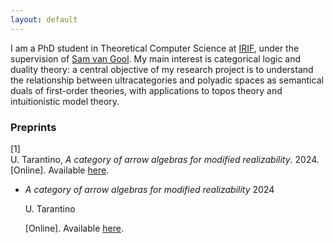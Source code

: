 ```yaml
---
layout: default
---
```


I am a PhD student in Theoretical Computer Science at <a href="https://www.irif.fr">IRIF</a>, under the supervision of <a href="https://samvangool.net">Sam van Gool</a>. My main interest is categorical logic and duality theory: a central objective of my research project is to understand the relationship between ultracategories and polyadic spaces as semantical duals of first-order theories, with applications to topos theory and intuitionistic model theory.


<h3>Preprints</h3>
<div class="csl-bib-body">
  <div data-csl-entry-id="tarantino2024categoryarrowalgebrasmodified" class="csl-entry">
    <div class="csl-left-margin">[1]</div><div class="csl-right-inline">U. Tarantino, <i>A category of arrow algebras for modified realizability</i>. 2024. [Online]. Available <a href="https://arxiv.org/abs/2407.02836">here</a>.</div>
  </div>
</div>

<div class="container mt-5 mb-5">
	<div class="row">
		<div class="col-md-6 offset-md-3">
			<!-- <h4>Latest News</h4> -->
			<ul class="timeline">
				<li>
					<i>A category of arrow algebras for modified realizability</i>
					<a class="float-right">2024</a>
					<p>U. Tarantino</p>
          <p>[Online]. Available <a href="https://arxiv.org/abs/2407.02836">here</a>.</p>
				</li>
			</ul>
		</div>
	</div>
</div>
